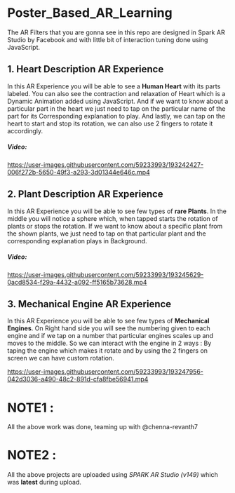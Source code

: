 # Poster_Based_AR_Learning
The AR Filters that you are gonna see in this repo are designed in Spark AR Studio by Facebook and with little bit of interaction tuning done using JavaScript.

## 1. Heart Description AR Experience
In this AR Experience you will be able to see a **Human Heart** with its parts labeled. You can also see the contraction and relaxation of Heart which is a Dynamic
Animation added using JavaScript. And if we want to know about a particular part in the heart we just need to tap on the particular name of the part for its 
Corresponding explanation to play. And lastly, we can tap on the heart to start and stop its rotation, we can also use 2 fingers to rotate it accordingly.
##### Video:

https://user-images.githubusercontent.com/59233993/193242427-006f272b-5650-49f3-a293-3d01344e646c.mp4

## 2. Plant Description AR Experience
In this AR Experience you will be able to see few types of **rare Plants**. In the middle you will notice a sphere which, when tapped starts the rotation of plants or stops the rotation. If we want to know about a specific plant from the shown plants, we just need to tap on that particular plant and the corresponding explanation plays in Background.
##### Video:

https://user-images.githubusercontent.com/59233993/193245629-0acd8534-f29a-4432-a092-ff5165b73628.mp4

## 3. Mechanical Engine AR Experience
In this AR Experience you will be able to see few types of **Mechanical Engines**. On Right hand side you will see the numbering given to each engine and if we tap on a number that particular engines scales up and moves to the middle. So we can interact with the engine in 2 ways : By taping the engine which makes it rotate and by using the 2 fingers on screen we can have custom rotation.

https://user-images.githubusercontent.com/59233993/193247956-042d3036-a490-48c2-891d-cfa8fbe56941.mp4

# NOTE1 :
All the above work was done, teaming up with @chenna-revanth7

# NOTE2 :
All the above projects are uploaded using *SPARK AR Studio (v149)* which was **latest** during upload.
